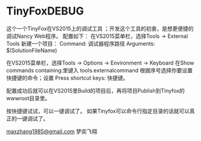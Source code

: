 # TinyFoxDEBUG
这个一个TinyFox在VS2015上的调试工具 ；开发这个工具的初衷，是想更便捷的调试Nancy Web程序。
配置如下：
在VS2015菜单栏，选择Tools -> External Tools
新建一个项目：
Command: 调试器程序路径
Arguments: $(SolutionFileName)

在VS2015菜单栏，选择Tools -> Options -> Environment -> Keyboard
在Show commands containing:里键入 tools.externalcommand
根据序号选择你要设置快捷键的命令；设置 Press shortcut keys: 快捷键。

配置成功后就可以在VS2015里Build的项目后，再将项目Publish到Tinyfox的wwwroot目录里。

按快捷键试试，可以一键调试了。 如果Tinyfox可以命令行指定目录的话就可以真正的一键调试了。

maxzhang1985@gmail.com  梦奕飞翔
